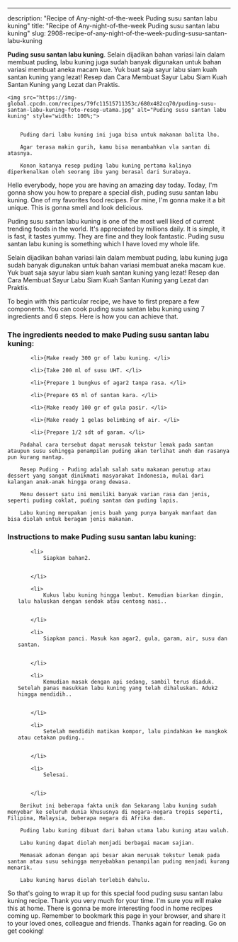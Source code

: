 ---
description: "Recipe of Any-night-of-the-week Puding susu santan labu kuning"
title: "Recipe of Any-night-of-the-week Puding susu santan labu kuning"
slug: 2908-recipe-of-any-night-of-the-week-puding-susu-santan-labu-kuning

<p>
	<strong>Puding susu santan labu kuning</strong>. 
	Selain dijadikan bahan variasi lain dalam membuat puding, labu kuning juga sudah banyak digunakan untuk bahan variasi membuat aneka macam kue. Yuk buat saja sayur labu siam kuah santan kuning yang lezat! Resep dan Cara Membuat Sayur Labu Siam Kuah Santan Kuning yang Lezat dan Praktis.
</p>
<p>
	
	<img src="https://img-global.cpcdn.com/recipes/79fc11515711353c/680x482cq70/puding-susu-santan-labu-kuning-foto-resep-utama.jpg" alt="Puding susu santan labu kuning" style="width: 100%;">
	
	
		Puding dari labu kuning ini juga bisa untuk makanan balita lho.
	
		Agar terasa makin gurih, kamu bisa menambahkan vla santan di atasnya.
	
		Konon katanya resep puding labu kuning pertama kalinya diperkenalkan oleh seorang ibu yang berasal dari Surabaya.
	
</p>
<p>
	Hello everybody, hope you are having an amazing day today. Today, I'm gonna show you how to prepare a special dish, puding susu santan labu kuning. One of my favorites food recipes. For mine, I'm gonna make it a bit unique. This is gonna smell and look delicious.
</p>
	
<p>
	Puding susu santan labu kuning is one of the most well liked of current trending foods in the world. It's appreciated by millions daily. It is simple, it is fast, it tastes yummy. They are fine and they look fantastic. Puding susu santan labu kuning is something which I have loved my whole life.
</p>
<p>
	Selain dijadikan bahan variasi lain dalam membuat puding, labu kuning juga sudah banyak digunakan untuk bahan variasi membuat aneka macam kue. Yuk buat saja sayur labu siam kuah santan kuning yang lezat! Resep dan Cara Membuat Sayur Labu Siam Kuah Santan Kuning yang Lezat dan Praktis.
</p>

<p>
To begin with this particular recipe, we have to first prepare a few components. You can cook puding susu santan labu kuning using 7 ingredients and 6 steps. Here is how you can achieve that.
</p>

<h3>The ingredients needed to make Puding susu santan labu kuning:</h3>

<ol>
	
		<li>{Make ready 300 gr of labu kuning. </li>
	
		<li>{Take 200 ml of susu UHT. </li>
	
		<li>{Prepare 1 bungkus of agar2 tanpa rasa. </li>
	
		<li>{Prepare 65 ml of santan kara. </li>
	
		<li>{Make ready 100 gr of gula pasir. </li>
	
		<li>{Make ready 1 gelas belimbing of air. </li>
	
		<li>{Prepare 1/2 sdt of garam. </li>
	
</ol>
<p>
	
		Padahal cara tersebut dapat merusak tekstur lemak pada santan ataupun susu sehingga penampilan puding akan terlihat aneh dan rasanya pun kurang mantap.
	
		Resep Puding - Puding adalah salah satu makanan penutup atau dessert yang sangat dinikmati masyarakat Indonesia, mulai dari kalangan anak-anak hingga orang dewasa.
	
		Menu dessert satu ini memiliki banyak varian rasa dan jenis, seperti puding coklat, puding santan dan puding lapis.
	
		Labu kuning merupakan jenis buah yang punya banyak manfaat dan bisa diolah untuk beragam jenis makanan.
	
</p>

<h3>Instructions to make Puding susu santan labu kuning:</h3>

<ol>
	
		<li>
			Siapkan bahan2.
			
			
		</li>
	
		<li>
			Kukus labu kuning hingga lembut. Kemudian biarkan dingin, lalu haluskan dengan sendok atau centong nasi..
			
			
		</li>
	
		<li>
			Siapkan panci. Masuk kan agar2, gula, garam, air, susu dan santan.
			
			
		</li>
	
		<li>
			Kemudian masak dengan api sedang, sambil terus diaduk. Setelah panas masukkan labu kuning yang telah dihaluskan. Aduk2 hingga mendidih..
			
			
		</li>
	
		<li>
			Setelah mendidih matikan kompor, lalu pindahkan ke mangkok atau cetakan puding..
			
			
		</li>
	
		<li>
			Selesai.
			
			
		</li>
	
</ol>

<p>
	
		Berikut ini beberapa fakta unik dan Sekarang labu kuning sudah menyebar ke seluruh dunia khususnya di negara-negara tropis seperti, Filipina, Malaysia, beberapa negara di Afrika dan.
	
		Puding labu kuning dibuat dari bahan utama labu kuning atau waluh.
	
		Labu kuning dapat diolah menjadi berbagai macam sajian.
	
		Memasak adonan dengan api besar akan merusak tekstur lemak pada santan atau susu sehingga menyebabkan penampilan puding menjadi kurang menarik.
	
		Labu kuning harus diolah terlebih dahulu.
	
</p>

<p>
	So that's going to wrap it up for this special food puding susu santan labu kuning recipe. Thank you very much for your time. I'm sure you will make this at home. There is gonna be more interesting food in home recipes coming up. Remember to bookmark this page in your browser, and share it to your loved ones, colleague and friends. Thanks again for reading. Go on get cooking!
</p>
